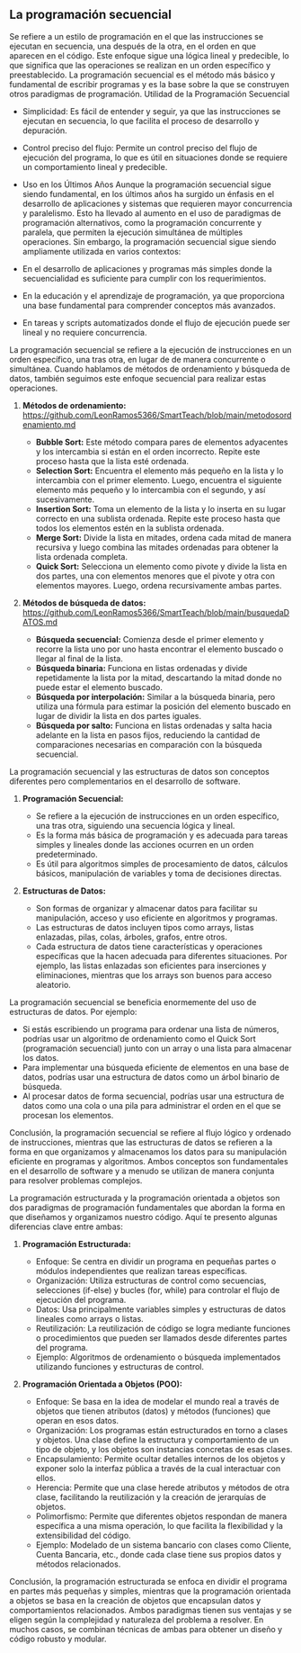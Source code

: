 ## La programación secuencial 
Se refiere a un estilo de programación en el que las instrucciones se ejecutan en secuencia, una después de la otra, en el orden en que aparecen en el código. Este enfoque sigue una lógica lineal y predecible, lo que significa que las operaciones se realizan en un orden específico y preestablecido. La programación secuencial es el método más básico y fundamental de escribir programas y es la base sobre la que se construyen otros paradigmas de programación.
Utilidad de la Programación Secuencial

* Simplicidad: Es fácil de entender y seguir, ya que las instrucciones se ejecutan en secuencia, lo que facilita el proceso de desarrollo y depuración.
* Control preciso del flujo: Permite un control preciso del flujo de ejecución del programa, lo que es útil en situaciones donde se requiere un comportamiento lineal y predecible.
* Uso en los Últimos Años
Aunque la programación secuencial sigue siendo fundamental, en los últimos años ha surgido un énfasis en el desarrollo de aplicaciones y sistemas que requieren mayor concurrencia y paralelismo. Esto ha llevado al aumento en el uso de paradigmas de programación alternativos, como la programación concurrente y paralela, que permiten la ejecución simultánea de múltiples operaciones.
Sin embargo, la programación secuencial sigue siendo ampliamente utilizada en varios contextos:

* En el desarrollo de aplicaciones y programas más simples donde la secuencialidad es suficiente para cumplir con los requerimientos.
* En la educación y el aprendizaje de programación, ya que proporciona una base fundamental para comprender conceptos más avanzados.
* En tareas y scripts automatizados donde el flujo de ejecución puede ser lineal y no requiere concurrencia.

La programación secuencial se refiere a la ejecución de instrucciones en un orden específico, una tras otra, en lugar de de manera concurrente o simultánea. Cuando hablamos de métodos de ordenamiento y búsqueda de datos, también seguimos este enfoque secuencial para realizar estas operaciones.

1. **Métodos de ordenamiento:** https://github.com/LeonRamos5366/SmartTeach/blob/main/metodosordenamiento.md
   - **Bubble Sort:** Este método compara pares de elementos adyacentes y los intercambia si están en el orden incorrecto. Repite este proceso hasta que la lista esté ordenada.
   - **Selection Sort:** Encuentra el elemento más pequeño en la lista y lo intercambia con el primer elemento. Luego, encuentra el siguiente elemento más pequeño y lo intercambia con el segundo, y así sucesivamente.
   - **Insertion Sort:** Toma un elemento de la lista y lo inserta en su lugar correcto en una sublista ordenada. Repite este proceso hasta que todos los elementos estén en la sublista ordenada.
   - **Merge Sort:** Divide la lista en mitades, ordena cada mitad de manera recursiva y luego combina las mitades ordenadas para obtener la lista ordenada completa.
   - **Quick Sort:** Selecciona un elemento como pivote y divide la lista en dos partes, una con elementos menores que el pivote y otra con elementos mayores. Luego, ordena recursivamente ambas partes.

2. **Métodos de búsqueda de datos:** https://github.com/LeonRamos5366/SmartTeach/blob/main/busquedaDATOS.md
   - **Búsqueda secuencial:** Comienza desde el primer elemento y recorre la lista uno por uno hasta encontrar el elemento buscado o llegar al final de la lista.
   - **Búsqueda binaria:** Funciona en listas ordenadas y divide repetidamente la lista por la mitad, descartando la mitad donde no puede estar el elemento buscado.
   - **Búsqueda por interpolación:** Similar a la búsqueda binaria, pero utiliza una fórmula para estimar la posición del elemento buscado en lugar de dividir la lista en dos partes iguales.
   - **Búsqueda por salto:** Funciona en listas ordenadas y salta hacia adelante en la lista en pasos fijos, reduciendo la cantidad de comparaciones necesarias en comparación con la búsqueda secuencial.

La programación secuencial y las estructuras de datos son conceptos diferentes pero complementarios en el desarrollo de software.

1. **Programación Secuencial:**
   - Se refiere a la ejecución de instrucciones en un orden específico, una tras otra, siguiendo una secuencia lógica y lineal.
   - Es la forma más básica de programación y es adecuada para tareas simples y lineales donde las acciones ocurren en un orden predeterminado.
   - Es útil para algoritmos simples de procesamiento de datos, cálculos básicos, manipulación de variables y toma de decisiones directas.

2. **Estructuras de Datos:**
   - Son formas de organizar y almacenar datos para facilitar su manipulación, acceso y uso eficiente en algoritmos y programas.
   - Las estructuras de datos incluyen tipos como arrays, listas enlazadas, pilas, colas, árboles, grafos, entre otros.
   - Cada estructura de datos tiene características y operaciones específicas que la hacen adecuada para diferentes situaciones. Por ejemplo, las listas enlazadas son eficientes para inserciones y eliminaciones, mientras que los arrays son buenos para acceso aleatorio.

La programación secuencial se beneficia enormemente del uso de estructuras de datos. Por ejemplo:
- Si estás escribiendo un programa para ordenar una lista de números, podrías usar un algoritmo de ordenamiento como el Quick Sort (programación secuencial) junto con un array o una lista para almacenar los datos.
- Para implementar una búsqueda eficiente de elementos en una base de datos, podrías usar una estructura de datos como un árbol binario de búsqueda.
- Al procesar datos de forma secuencial, podrías usar una estructura de datos como una cola o una pila para administrar el orden en el que se procesan los elementos.

Conclusión, la programación secuencial se refiere al flujo lógico y ordenado de instrucciones, mientras que las estructuras de datos se refieren a la forma en que organizamos y almacenamos los datos para su manipulación eficiente en programas y algoritmos. Ambos conceptos son fundamentales en el desarrollo de software y a menudo se utilizan de manera conjunta para resolver problemas complejos.

La programación estructurada y la programación orientada a objetos son dos paradigmas de programación fundamentales que abordan la forma en que diseñamos y organizamos nuestro código. Aquí te presento algunas diferencias clave entre ambas:

1. **Programación Estructurada:**
   - Enfoque: Se centra en dividir un programa en pequeñas partes o módulos independientes que realizan tareas específicas.
   - Organización: Utiliza estructuras de control como secuencias, selecciones (if-else) y bucles (for, while) para controlar el flujo de ejecución del programa.
   - Datos: Usa principalmente variables simples y estructuras de datos lineales como arrays o listas.
   - Reutilización: La reutilización de código se logra mediante funciones o procedimientos que pueden ser llamados desde diferentes partes del programa.
   - Ejemplo: Algoritmos de ordenamiento o búsqueda implementados utilizando funciones y estructuras de control.

2. **Programación Orientada a Objetos (POO):**
   - Enfoque: Se basa en la idea de modelar el mundo real a través de objetos que tienen atributos (datos) y métodos (funciones) que operan en esos datos.
   - Organización: Los programas están estructurados en torno a clases y objetos. Una clase define la estructura y comportamiento de un tipo de objeto, y los objetos son instancias concretas de esas clases.
   - Encapsulamiento: Permite ocultar detalles internos de los objetos y exponer solo la interfaz pública a través de la cual interactuar con ellos.
   - Herencia: Permite que una clase herede atributos y métodos de otra clase, facilitando la reutilización y la creación de jerarquías de objetos.
   - Polimorfismo: Permite que diferentes objetos respondan de manera específica a una misma operación, lo que facilita la flexibilidad y la extensibilidad del código.
   - Ejemplo: Modelado de un sistema bancario con clases como Cliente, Cuenta Bancaria, etc., donde cada clase tiene sus propios datos y métodos relacionados.

Conclusión, la programación estructurada se enfoca en dividir el programa en partes más pequeñas y simples, mientras que la programación orientada a objetos se basa en la creación de objetos que encapsulan datos y comportamientos relacionados. Ambos paradigmas tienen sus ventajas y se eligen según la complejidad y naturaleza del problema a resolver. En muchos casos, se combinan técnicas de ambas para obtener un diseño y código robusto y modular.
